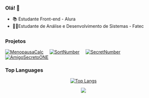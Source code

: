 ### Olá! 👋

- 📚 Estudante Front-end - Alura
- 👩‍💻Estudante de Análise e Desenvolvimento de Sistemas - Fatec

##

### Projetos
<!--
[![MenopausaCalc](https://img.shields.io/badge/MenopausaCalc-FF5722?style=for-the-badge&logo=shields.io.Color=white)](https://lanmeb.github.io/MenopausaCalc/)

[![MenopausaCalc](https://img.shields.io/badge/Menopausa-Calc-ff69b4?style=for-the-badge&logo=shields.io&labelColor=blue&color=ff69b4)](https://lanmeb.github.io/MenopausaCalc/)
-->

[![MenopausaCalc](https://img.shields.io/badge/Menopausa-Calc-570437?style=for-the-badge&logo=shields.io.&labelColor=f307b8)](https://lanmeb.github.io/MenopausaCalc/)
&nbsp; &nbsp;
[![SortNumber](https://img.shields.io/badge/Sort-Number-F06305?style=for-the-badge&logo=shields.io.&labelColor=f04e03)](https://lanmeb.github.io/SortNumber/)
&nbsp; &nbsp;
[![SecretNumber](https://img.shields.io/badge/Secret-Number-035757?style=for-the-badge&logo=shields.io.&labelColor=cfa004)](https://lanmeb.github.io/JogoNumeroSecreto/)
&nbsp; &nbsp;
[![AmigoSecretoONE](https://img.shields.io/badge/AmigoSecreto-ONE-e9d30c?style=for-the-badge&logo=shields.io.&labelColor=0D5237)](https://lanmeb.github.io/AmigoSecretoOne/)





### Top Languages
<div align="center">
<a href="https://github.com/lanmeb">
<!--<img height="180em" src="https://github-readme-stats.vercel.app/api/top-langs/?username=lanmeb&layout=compact&langs_count=7&theme=great-gatsby"/>
 ![Top Langs](https://github-readme-stats.vercel.app/api/top-langs/?username=lanmeb&hide_progress=false)
-->
 
![Top Langs](https://github-readme-stats.vercel.app/api/top-langs/?username=lanmeb&langs_count=8)
<!--<img height="180em" src="https://github-readme-stats.vercel.app/api?username=lanmeb&show_icons=true&theme=great-gatsby&include_all_commits=true"/>-->

<img src="https://komarev.com/ghpvc/?username=lanmeb&style=social&color=FFD700">





 
</div>
 
<!--
<details>
<summary>My top languages</summary>

| Rank | Languages |
|-----:|-----------|
|     1| Javascript|
|     2| HTML    |
|     3| CSS       |

</details>

![image](https://github.com/lanmeb/portfolio/blob/main/assets/tela.png)


<picture>
 <source media="(prefers-color-scheme: dark)" srcset="YOUR-DARKMODE-IMAGE">
 <source media="(prefers-color-scheme: light)" srcset="YOUR-LIGHTMODE-IMAGE">
 <img alt="YOUR-ALT-TEXT" src="YOUR-DEFAULT-IMAGE">
</picture>

**lanmeb/lanmeb** is a ✨ _special_ ✨ repository because its `README.md` (this file) appears on your GitHub profile.

Here are some ideas to get you started:

- 🔭 I’m currently working on ...
- 🌱 I’m currently learning ...
- 👯 I’m looking to collaborate on ...
- 🤔 I’m looking for help with ...
- 💬 Ask me about ...
- 📫 How to reach me: ...
- 😄 Pronouns: ...
- ⚡ Fun fact: ...
-->
